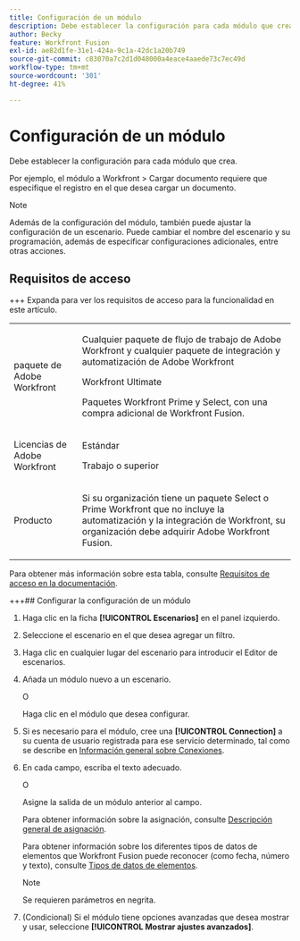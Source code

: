 ```yaml
---
title: Configuración de un módulo
description: Debe establecer la configuración para cada módulo que crea.
author: Becky
feature: Workfront Fusion
exl-id: ae82d1fe-31e1-424a-9c1a-42dc1a20b749
source-git-commit: c83070a7c2d1d048000a4eace4aaede73c7ec49d
workflow-type: tm+mt
source-wordcount: '301'
ht-degree: 41%

---
```


# Configuración de un módulo

Debe establecer la configuración para cada módulo que crea.

Por ejemplo, el módulo a Workfront > Cargar documento requiere que especifique el registro en el que desea cargar un documento.

>[!NOTE]
>
>Además de la configuración del módulo, también puede ajustar la configuración de un escenario. Puede cambiar el nombre del escenario y su programación, además de especificar configuraciones adicionales, entre otras acciones.

## Requisitos de acceso

+++ Expanda para ver los requisitos de acceso para la funcionalidad en este artículo.

<table style="table-layout:auto">
 <col> 
 <col> 
 <tbody> 
  <tr> 
   <td role="rowheader">paquete de Adobe Workfront</td> 
   <td> <p>Cualquier paquete de flujo de trabajo de Adobe Workfront y cualquier paquete de integración y automatización de Adobe Workfront</p><p>Workfront Ultimate</p><p>Paquetes Workfront Prime y Select, con una compra adicional de Workfront Fusion.</p> </td> 
  </tr> 
  <tr data-mc-conditions=""> 
   <td role="rowheader">Licencias de Adobe Workfront</td> 
   <td> <p>Estándar</p><p>Trabajo o superior</p> </td> 
  </tr> 
  <tr> 
   <td role="rowheader">Producto</td> 
   <td>
   <p>Si su organización tiene un paquete Select o Prime Workfront que no incluye la automatización y la integración de Workfront, su organización debe adquirir Adobe Workfront Fusion.</li></ul>
   </td> 
  </tr>
 </tbody> 
</table>

Para obtener más información sobre esta tabla, consulte [Requisitos de acceso en la documentación](/help/workfront-fusion/references/licenses-and-roles/access-level-requirements-in-documentation.md).

+++## Configurar la configuración de un módulo

1. Haga clic en la ficha **[!UICONTROL Escenarios]** en el panel izquierdo.
1. Seleccione el escenario en el que desea agregar un filtro.
1. Haga clic en cualquier lugar del escenario para introducir el Editor de escenarios.
1. Añada un módulo nuevo a un escenario.

   O

   Haga clic en el módulo que desea configurar.

1. Si es necesario para el módulo, cree una **[!UICONTROL Connection]** a su cuenta de usuario registrada para ese servicio determinado, tal como se describe en [Información general sobre Conexiones](/help/workfront-fusion/get-started-with-fusion/understand-fusion/connection-overview.md).
1. En cada campo, escriba el texto adecuado.

   O

   Asigne la salida de un módulo anterior al campo.

   Para obtener información sobre la asignación, consulte [Descripción general de asignación](/help/workfront-fusion/get-started-with-fusion/understand-fusion/mapping-overview.md).

   Para obtener información sobre los diferentes tipos de datos de elementos que Workfront Fusion puede reconocer (como fecha, número y texto), consulte [Tipos de datos de elementos](/help/workfront-fusion/references/mapping-panel/data-types/item-data-types.md).

   >[!NOTE]
   >
   >Se requieren parámetros en negrita.

1. (Condicional) Si el módulo tiene opciones avanzadas que desea mostrar y usar, seleccione **[!UICONTROL Mostrar ajustes avanzados]**.
